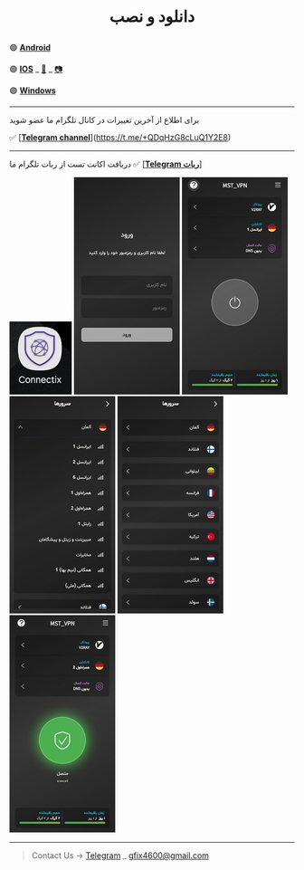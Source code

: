 
<h1>
<center> 
        <p>
          دانلود و نصب 
        </p>
</center>
</h1>


🟣 [**Android**](https://apps.irancdn.org/android/connectix-2.0.2.apk) 
 
🟣 [**IOS**](http://testflight.apple.com/join/ATDvld9Y)  _ [🎥](https://drive.google.com/file/d/1ZNYhNTZCxctBvze1bEsSok4ujWjHx756/view?usp=drive_web) _ [📷](https://github.com/mostafacpr/connectix/blob/main/image/cios.jpg)

🟣 [**Windows**](https://apps.irancdn.org/windows/Connectix-1.3.2.zip)


---
برای اطلاع از آخرین تغییرات در کانال تلگرام ما عضو شوید

✅ [[**Telegram channel**]](https://t.me/mst_vpn_bot)(https://t.me/+QDqHzG8cLuQ1Y2E8)

---
دریافت اکانت تست از ربات تلگرام ما
✅ [[**Telegram ربات**]](https://t.me/mst_vpn_bot)



<img src="image/c4.jpg" />

<img src="image/1.jpg" />

<img src="image/2.jpg" />

<img src="image/4.jpg" />

<img src="image/3.jpg" />

<img src="image/5.jpg" />

__________________________________________

> Contact Us → [Telegram](http://t.me/fastfixgsm) _ [gfix4600@gmail.com](mailto:gfix4600@gmail.com)       


